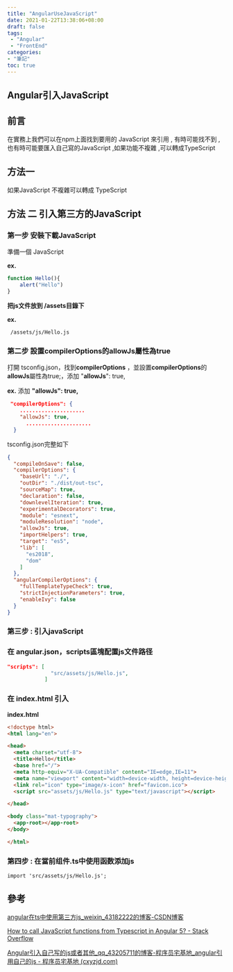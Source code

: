 ```yaml
---
title: "AngularUseJavaScript"
date: 2021-01-22T13:38:06+08:00
draft: false
tags:
 - "Angular"
 - "FrontEnd"
categories: 
- "筆記"
toc: true
---
```

## **Angular引入**JavaScript

## 前言

在實務上我們可以在npm上面找到要用的 JavaScript 來引用 , 有時可能找不到 , 也有時可能要匯入自己寫的JavaScript ,如果功能不複雜 ,可以轉成TypeScript
<!--more-->

## 方法一

如果JavaScript  不複雜可以轉成 TypeScript

## 方法 二 引入第三方的JavaScript

### 第一步 安裝下載JavaScript

準備一個 JavaScript 

****ex.**** 

```jsx
function Hello(){
	alert("Hello")
}
```

**把js文件放到 /assets目錄下**

****ex.****

```
 /assets/js/Hello.js
```

### 第二步 設置**compilerOptions**的**allowJs**屬性為true

打開 tsconfig.json，找到**compilerOptions**  ，並設置**compilerOptions**的**allowJs**屬性為true;，添加 "**allowJs**": true,

**ex.** 添加 **"allowJs": true,**

```json
 "compilerOptions": {
    .....................
    "allowJs": true,
	  .....................
  }
```

tsconfig.json完整如下

```json
{
  "compileOnSave": false,
  "compilerOptions": {
    "baseUrl": "./",
    "outDir": "./dist/out-tsc",
    "sourceMap": true,
    "declaration": false,
    "downlevelIteration": true,
    "experimentalDecorators": true,
    "module": "esnext",
    "moduleResolution": "node",
    "allowJs": true,
    "importHelpers": true,
    "target": "es5",
    "lib": [
      "es2018",
      "dom"
    ]
  },
  "angularCompilerOptions": {
    "fullTemplateTypeCheck": true,
    "strictInjectionParameters": true,
    "enableIvy": false
  }
}

```

### 第三步 : 引入javaScript

### 在 angular.json，scripts區塊配置js文件路径

```json
"scripts": [
              "src/assets/js/Hello.js",
            ]
```

### 在 index.html 引入

<!-- Hello js -->

<script src="assets/js/Hello.js" type="text/javascript"></script>

**index.html**

```html
<!doctype html>
<html lang="en">

<head>
  <meta charset="utf-8">
  <title>Hello</title>
  <base href="/">
  <meta http-equiv="X-UA-Compatible" content="IE=edge,IE=11">
  <meta name="viewport" content="width=device-width, height=device-height, initial-scale=1.0, user-scalable=0, minimum-scale=1.0, maximum-scale=1.0">
  <link rel="icon" type="image/x-icon" href="favicon.ico">
  <script src="assets/js/Hello.js" type="text/javascript"></script>

</head>

<body class="mat-typography">
  <app-root></app-root>
</body>

</html>
```

### 第四步 : 在當前组件.ts中使用函数添加js

`import 'src/assets/js/Hello.js';`

## 參考

[angular在ts中使用第三方js_weixin_43182222的博客-CSDN博客](https://blog.csdn.net/weixin_43182222/article/details/105205283?utm_medium=distribute.pc_relevant.none-task-blog-BlogCommendFromBaidu-2.control&depth_1-utm_source=distribute.pc_relevant.none-task-blog-BlogCommendFromBaidu-2.control)

[How to call JavaScript functions from Typescript in Angular 5? - Stack Overflow](https://stackoverflow.com/questions/49526681/how-to-call-javascript-functions-from-typescript-in-angular-5)

[Angular引入自己写的js或者其他_qq_43205711的博客-程序员宅基地_angular引用自己的js - 程序员宅基地 (cxyzjd.com)](https://www.cxyzjd.com/article/qq_43205711/84139445)